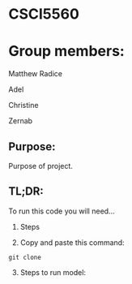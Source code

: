 # CSCI5560

# Group members:

Matthew Radice

Adel

Christine

Zernab

## Purpose:

Purpose of project.

## TL;DR:

To run this code you will need...

1. Steps

2. Copy and paste this command:

```
git clone
```

3. Steps to run model:
